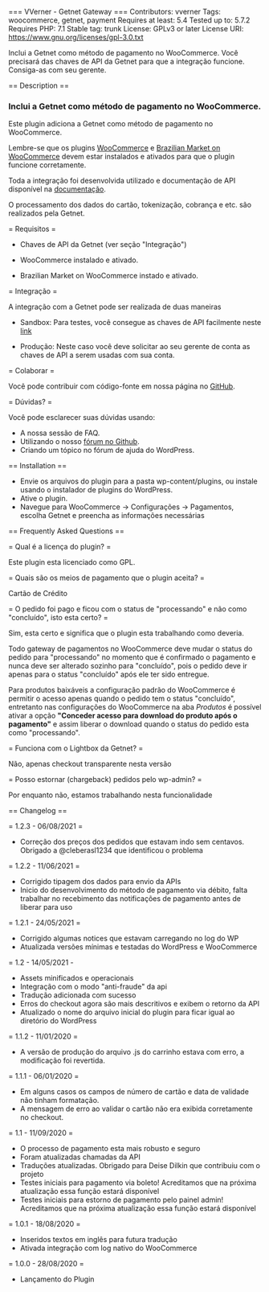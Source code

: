 === VVerner - Getnet Gateway ===
Contributors: vverner
Tags: woocommerce, getnet, payment
Requires at least: 5.4
Tested up to: 5.7.2
Requires PHP: 7.1
Stable tag: trunk
License: GPLv3 or later
License URI: https://www.gnu.org/licenses/gpl-3.0.txt

Inclui a Getnet como método de pagamento no WooCommerce. Você precisará das chaves de API da Getnet para que a integração funcione. Consiga-as com seu gerente.

== Description ==

### Inclui a Getnet como método de pagamento no WooCommerce. ###

Este plugin adiciona a Getnet como método de pagamento no WooCommerce. 

Lembre-se que os plugins [WooCommerce](http://wordpress.org/plugins/woocommerce/) e [Brazilian Market on WooCommerce](http://wordpress.org/plugins/woocommerce-extra-checkout-fields-for-brazil/) devem estar instalados e ativados para que o plugin funcione corretamente.

Toda a integração foi desenvolvida utilizado e documentação de API disponível na [documentação](https://developers.getnet.com.br/).

O processamento dos dados do cartão, tokenização, cobrança e etc. são realizados pela Getnet.

= Requisitos =

* Chaves de API da Getnet (ver seção "Integração")

* WooCommerce instalado e ativado.

* Brazilian Market on WooCommerce instado e ativado.

= Integração =

A integração com a Getnet pode ser realizada de duas maneiras

* Sandbox: Para testes, você consegue as chaves de API facilmente neste [link](https://developers.getnet.com.br/login)

* Produção: Neste caso você deve solicitar ao seu gerente de conta as chaves de API a serem usadas com sua conta.

= Colaborar =

Você pode contribuir com código-fonte em nossa página no [GitHub](https://github.com/v-verner/woo-getnet).

= Dúvidas? =

Você pode esclarecer suas dúvidas usando:

* A nossa sessão de FAQ.
* Utilizando o nosso [fórum no Github](https://github.com/v-verner/woo-getnet).
* Criando um tópico no fórum de ajuda do WordPress.

== Installation ==

* Envie os arquivos do plugin para a pasta wp-content/plugins, ou instale usando o instalador de plugins do WordPress.
* Ative o plugin.
* Navegue para WooCommerce -> Configurações -> Pagamentos, escolha Getnet e preencha as informações necessárias

== Frequently Asked Questions ==

= Qual é a licença do plugin? =

Este plugin esta licenciado como GPL.

= Quais são os meios de pagamento que o plugin aceita? =

Cartão de Crédito

= O pedido foi pago e ficou com o status de "processando" e não como "concluído", isto esta certo? =

Sim, esta certo e significa que o plugin esta trabalhando como deveria.

Todo gateway de pagamentos no WooCommerce deve mudar o status do pedido para "processando" no momento que é confirmado o pagamento e nunca deve ser alterado sozinho para "concluído", pois o pedido deve ir apenas para o status "concluído" após ele ter sido entregue.

Para produtos baixáveis a configuração padrão do WooCommerce é permitir o acesso apenas quando o pedido tem o status "concluído", entretanto nas configurações do WooCommerce na aba *Produtos* é possível ativar a opção **"Conceder acesso para download do produto após o pagamento"** e assim liberar o download quando o status do pedido esta como "processando".

= Funciona com o Lightbox da Getnet? =

Não, apenas checkout transparente nesta versão

= Posso estornar (chargeback) pedidos pelo wp-admin? =

Por enquanto não, estamos trabalhando nesta funcionalidade

== Changelog ==

= 1.2.3 - 06/08/2021 =
* Correção dos preços dos pedidos que estavam indo sem centavos. Obrigado a @cleberasl1234 que identificou o problema

= 1.2.2 - 11/06/2021 =
* Corrigido tipagem dos dados para envio da APIs
* Inicio do desenvolvimento do método de pagamento via débito, falta trabalhar no recebimento das notificações de pagamento antes de liberar para uso

= 1.2.1 - 24/05/2021 =
* Corrigido algumas notices que estavam carregando no log do WP
* Atualizada versões mínimas e testadas do WordPress e WooCommerce

= 1.2 - 14/05/2021 -
* Assets minificados e operacionais
* Integração com o modo "anti-fraude" da api
* Tradução adicionada com sucesso
* Erros do checkout agora são mais descritivos e exibem o retorno da API
* Atualizado o nome do arquivo inicial do plugin para ficar igual ao diretório do WordPress

= 1.1.2 - 11/01/2020 =
* A versão de produção do arquivo .js do carrinho estava com erro, a modificação foi revertida.

= 1.1.1 - 06/01/2020 =
* Em alguns casos os campos de número de cartão e data de validade não tinham formatação.
* A mensagem de erro ao validar o cartão não era exibida corretamente no checkout.

= 1.1 - 11/09/2020 =

* O processo de pagamento esta mais robusto e seguro
* Foram atualizadas chamadas da API
* Traduções atualizadas. Obrigado para Deise Dilkin que contribuiu com o projeto
* Testes iniciais para pagamento via boleto! Acreditamos que na próxima atualização essa função estará disponível
* Testes iniciais para estorno de pagamento pelo painel admin! Acreditamos que na próxima atualização essa função estará disponível

= 1.0.1 - 18/08/2020 =

* Inseridos textos em inglês para futura tradução
* Ativada integração com log nativo do WooCommerce

= 1.0.0 - 28/08/2020 =

* Lançamento do Plugin